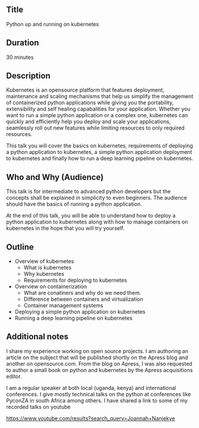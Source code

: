 ## Title 

Python up and running on kubernetes

## Duration

30 minutes

## Description 

Kubernetes is an opensource platform that features deployment, maintenance and scaling mechanisms that help us simplify the management of containerized python applications while giving you the portability, extensibility and self healing capabalities for your application. Whether you want to run a simple python application or a complex one, kubernetes can quickly and efficiently help you deploy and scale your applications, seamlessly roll out new features while limiting resources to only required resources.

This talk you will cover the basics on kubernetes, requirements of deploying a python application to kubernetes, a simple python application deployment to kubernetes and finally how to run a deep learning pipeline on kubernetes.

## Who and Why (Audience) 

This talk is for intermediate to advanced python developers but the concepts shall be explained in simplicity to even beginners. The audience should have the basics of running a python application.

At the end of this talk, you will be able to understand how to deploy a python application to kubernetes along with how to manage containers on kubernetes in the hope that you will try yourself.

## Outline 

+ Overview of kubernetes
  + What is kubernetes
  + Why kubernetes
  + Requirements for deploying to kubernetes
+ Overview on containerization
  + What are conatiners and why do we need them.
  + Difference between containers and virtualization
  + Container management systems
+ Deploying a simple python application on kubernetes
+ Running a deep learning pipeline on kubernetes

## Additional notes 

I share my experience working on open source projects. I am authoring an article on the subject that will be published shortly on the Apress blog and another on opensource.com. From the blog on Apress, I was also requested to author a small book on python and kubernetes by the Apress acquisitions editor.

I am a regular speaker at both local (uganda, kenya) and international conferences. I give mostly technical talks on the python at conferences like PyconZA in south Africa among others. I have shared a link to some of my recorded talks on youtube

https://www.youtube.com/results?search_query=Joannah+Nanjekye
